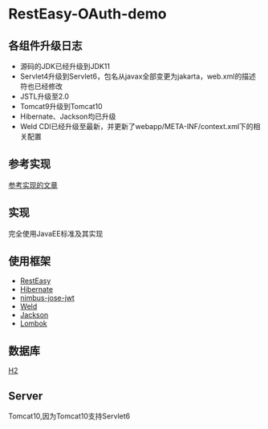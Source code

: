 # RestEasy-OAuth-demo

## 各组件升级日志

- 源码的JDK已经升级到JDK11
- Servlet4升级到Servlet6，包名从javax全部变更为jakarta，web.xml的描述符也已经修改
- JSTL升级至2.0
- Tomcat9升级到Tomcat10
- Hibernate、Jackson均已升级
- Weld CDI已经升级至最新，并更新了webapp/META-INF/context.xml下的相关配置

## 参考实现
[参考实现的文章](https://www.baeldung.com/java-ee-oauth2-implementation)

## 实现
完全使用JavaEE标准及其实现

## 使用框架
- [RestEasy](https://resteasy.dev/)
- [Hibernate](https://hibernate.org/orm/)
- [nimbus-jose-jwt](https://connect2id.com/products/nimbus-jose-jwt)
- [Weld](https://weld.cdi-spec.org/)
- [Jackson](https://github.com/FasterXML)
- [Lombok](https://projectlombok.org/setup/maven)
## 数据库
[H2](https://www.h2database.com/html/main.html)
## Server
Tomcat10,因为Tomcat10支持Servlet6
